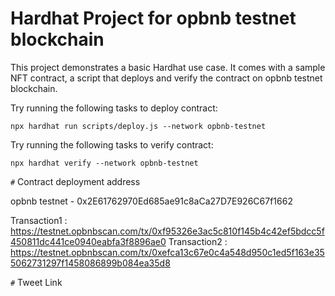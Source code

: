 # Hardhat Project for opbnb testnet blockchain

This project demonstrates a basic Hardhat use case. It comes with a sample NFT contract, a script that deploys and verify the contract on opbnb testnet blockchain.

Try running the following tasks to deploy contract:

```shell
npx hardhat run scripts/deploy.js --network opbnb-testnet

```

Try running the following tasks to verify contract:

```shell
npx hardhat verify --network opbnb-testnet 

```

`#` Contract deployment address

opbnb testnet -  0x2E61762970Ed685ae91c8aCa27D7E926C67f1662

Transaction1 : https://testnet.opbnbscan.com/tx/0xf95326e3ac5c810f145b4c42ef5bdcc5f450811dc441ce0940eabfa3f8896ae0
Transaction2 : https://testnet.opbnbscan.com/tx/0xefca13c67e0c4a548d950c1ed5f163e355062731297f1458086899b084ea35d8

`#` Tweet Link

